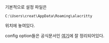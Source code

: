 기본적으로 설정 파일은 
```
C:\Users\creat\AppData\Roaming\alacritty
```
위치에 놓여있다.

config option들은 공식문서인 [여기](https://alacritty.org/config-alacritty.html)에 잘 정리되어있다. 